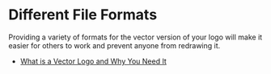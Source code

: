 # Different File Formats

Providing a variety of formats for the vector version of your logo will make it easier for others to work and prevent anyone from redrawing it.

- [What is a Vector Logo and Why You Need It](https://www.renderforest.com/blog/vector-logo)